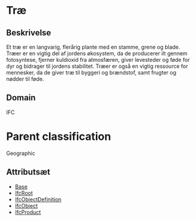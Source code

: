 # Træ

## Beskrivelse

Et træ er en langvarig, flerårig plante med en stamme, grene og blade. Træer er en vigtig del af jordens økosystem, da de producerer ilt gennem fotosyntese, fjerner kuldioxid fra atmosfæren, giver levesteder og føde for dyr og bidrager til jordens stabilitet. Træer er også en vigtig ressource for mennesker, da de giver træ til byggeri og brændstof, samt frugter og nødder til føde.

## Domain

IFC

# Parent classification

Geographic

## Attributsæt

- [Base](../../../GroupsOfAttributes/Base.md)
- [IfcRoot](../../../GroupsOfAttributes/IfcRoot.md)
- [IfcObjectDefinition](../../../GroupsOfAttributes/IfcObjectDefinition.md)
- [IfcObject](../../../GroupsOfAttributes/IfcObject.md)
- [IfcProduct](../../../GroupsOfAttributes/IfcProduct.md)
